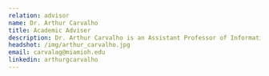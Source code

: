 ```yaml
---
relation: advisor
name: Dr. Arthur Carvalho
title: Academic Adviser
description: Dr. Arthur Carvalho is an Assistant Professor of Information Systems and Analytics at Farmer School of Business, Miami University. His research interests lie at the intersection of Information Systems, Analytics, and Decision Analysis. In particular, Dr. Carvalho works on the development of mathematical techniques and decision support systems that assist decision makers in making better decisions.
headshot: /img/arthur_carvalho.jpg
email: carvalag@miamioh.edu
linkedin: arthurgcarvalho
---
```

